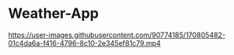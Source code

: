 # Weather-App
https://user-images.githubusercontent.com/90774185/170805482-01c4da6a-f416-4796-8c10-2e345ef81c79.mp4
